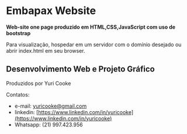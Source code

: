 # Embapax Website

**Web-site one page produzido em HTML,CSS,JavaScript com uso de bootstrap**


Para visualização, hospedar em um servidor com o domínio desejado ou abrir index.html em seu browser.

## Desenvolvimento Web e Projeto Gráfico

Produzidos por Yuri Cooke

Contatos: 
* e-mail: yuricooke@gmail.com
* linkedin: [https://www.linkedin.com/in/yuricooke](https://www.linkedin.com/in/yuricooke)
* Whatsapp: (21) 997.423.956